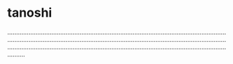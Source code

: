 # tanoshi
..............................................................................................................................................................................................................................................................................................................................................................................................